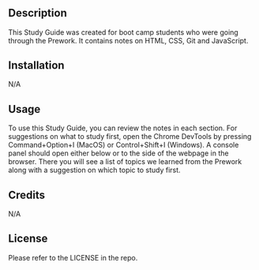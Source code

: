 # <Prework Study Guide>

## Description

This Study Guide was created for boot camp students who were going through the Prework. It contains notes on HTML, CSS, Git and JavaScript.

## Installation

N/A

## Usage

To use this Study Guide, you can review the notes in each section. For suggestions on what to study first, open the Chrome DevTools by pressing Command+Option+I (MacOS) or Control+Shift+I (Windows). A console panel should open either below or to the side of the webpage in the browser. There you will see a list of topics we learned from the Prework along with a suggestion on which topic to study first.

## Credits

N/A

## License

Please refer to the LICENSE in the repo.

